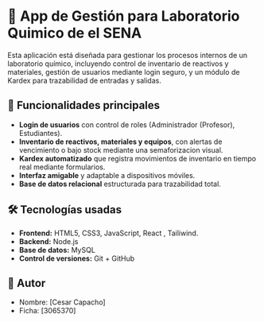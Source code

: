 # 🧪 App de Gestión para Laboratorio Quimico de el SENA

Esta aplicación está diseñada para gestionar los procesos internos de un laboratorio químico, incluyendo control de inventario de reactivos y materiales, gestión de usuarios mediante login seguro, y un módulo de Kardex para trazabilidad de entradas y salidas.

## 🚀 Funcionalidades principales

- **Login de usuarios** con control de roles (Administrador (Profesor), Estudiantes).
- **Inventario de reactivos, materiales y equipos**, con alertas de vencimiento o bajo stock mediante una semaforizacion visual.
- **Kardex automatizado** que registra movimientos de inventario en tiempo real mediante formularios.
- **Interfaz amigable** y adaptable a dispositivos móviles.
- **Base de datos relacional** estructurada para trazabilidad total.

## 🛠️ Tecnologías usadas

- **Frontend:** HTML5, CSS3, JavaScript, React , Tailiwind.
- **Backend:** Node.js 
- **Base de datos:** MySQL 
- **Control de versiones:** Git + GitHub

## 👤 Autor

- Nombre: [Cesar Capacho]
- Ficha: [3065370]


